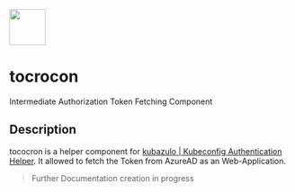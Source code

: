 <img src="https://github.com/maikbrauer/tocrocon/assets/53018978/eae2d537-2641-4648-873d-740c302af8a7" width="64" />

# tocrocon
Intermediate Authorization Token Fetching Component

## Description
tococron is a helper component for [kubazulo | Kubeconfig Authentication Helper](https://github.com/maikbrauer/kubazulo). It allowed to fetch the Token from AzureAD as an Web-Application.

> Further Documentation creation in progress
